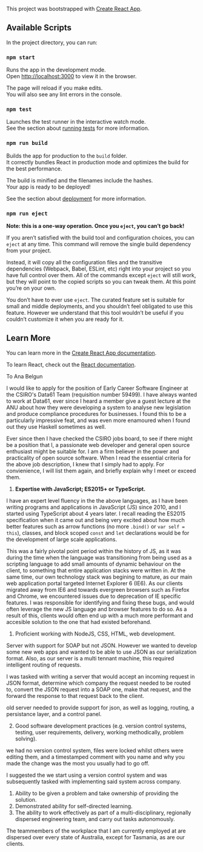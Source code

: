 This project was bootstrapped with [Create React
App](https://github.com/facebook/create-react-app).

## Available Scripts

In the project directory, you can run:

### `npm start`

Runs the app in the development mode.<br> Open
[http://localhost:3000](http://localhost:3000) to view it in the browser.

The page will reload if you make edits.<br> You will also see any lint errors in
the console.

### `npm test`

Launches the test runner in the interactive watch mode.<br> See the section
about [running
tests](https://facebook.github.io/create-react-app/docs/running-tests) for more
information.

### `npm run build`

Builds the app for production to the `build` folder.<br> It correctly bundles
React in production mode and optimizes the build for the best performance.

The build is minified and the filenames include the hashes.<br> Your app is
ready to be deployed!

See the section about
[deployment](https://facebook.github.io/create-react-app/docs/deployment) for
more information.

### `npm run eject`

**Note: this is a one-way operation. Once you `eject`, you can’t go back!**

If you aren’t satisfied with the build tool and configuration choices, you can
`eject` at any time. This command will remove the single build dependency from
your project.

Instead, it will copy all the configuration files and the transitive
dependencies (Webpack, Babel, ESLint, etc) right into your project so you have
full control over them. All of the commands except `eject` will still work, but
they will point to the copied scripts so you can tweak them. At this point
you’re on your own.

You don’t have to ever use `eject`. The curated feature set is suitable for
small and middle deployments, and you shouldn’t feel obligated to use this
feature. However we understand that this tool wouldn’t be useful if you couldn’t
customize it when you are ready for it.

## Learn More

You can learn more in the [Create React App
documentation](https://facebook.github.io/create-react-app/docs/getting-started).

To learn React, check out the [React documentation](https://reactjs.org/).

To Ana Belgun

I would like to apply for the position of Early Career Software Engineer at the
CSIRO's Data61 Team (requisition number 59499). I have always wanted to work at
Data61, ever since I heard a member give a guest lecture at the ANU about how
they were developing a system to analyse new legislation and produce compliance
procedures for businesses. I found this to be a particularly impressive feat,
and was even more enamoured when I found out they use Haskell sometimes as well.

Ever since then I have checked the CSIRO jobs board, to see if there might be a
position that I, a passionate web developer and general open source enthusiast
might be suitable for. I am a firm believer in the power and practicality of
open source software. When I read the essential criteria for the above job
description, I knew that I simply had to apply. For convienience, I will list
them again, and briefly explain why I meet or exceed them.

1. **Expertise with JavaScript; ES2015+ or TypeScript.**

I have an expert level fluency in the the above languages, as I have been
writing programs and applications in JavaScript (JS) since 2010, and I started
using TypeScript about 4 years later. I recall reading the ES2015 specification
when it came out and being very excited about how much better features such as
arrow functions (no more `.bind()` or `var self = this`), classes, and block
scoped `const` and `let` declarations would be for the development of large
scale applications.

This was a fairly pivotal point period within the history of JS, as it was
during the time when the language was transitioning from being used as a
scripting language to add small amounts of dynamic behaviour on the client, to
something that entire application stacks were written in. At the same time, our
own technology stack was begining to mature, as our main web application portal
targeted Internet Explorer 6 (IE6). As our clients migrated away from IE6 and
towards evergreen browsers such as Firefox and Chrome, we encountered issues due
to deprecation of IE specific features. I was responsible for identifying and
fixing these bugs, and would often leverage the new JS language and browser
features to do so. As a result of this, clients would often end up with a much
more performant and accesible solution to the one that had existed beforehand.

1. Proficient working with NodeJS, CSS, HTML, web development.

Server with support for SOAP but not JSON. However we wanted to develop some new
web apps and wanted to be able to use JSON as our serialization format. Also, as
our server is a multi tennant machine, this required intelligent routing of
requests.

I was tasked with writing a server that would accept an incoming request in JSON
format, determine which company the request needed to be routed to, convert the
JSON request into a SOAP one, make that request, and the forward the response to
that request back to the client.

old server needed to provide support for json, as well as logging, routing, a
persistance layer, and a control panel.

2. Good software development practices (e.g. version control systems, testing,
   user requirements, delivery, working methodically, problem solving).

we had no version control system, files were locked whilst others were editing
them, and a timestamped comment with you name and why you made the change was
the most you usually had to go off.

I suggested the we start using a version control system and was subsequently
tasked with implementing said system across company.

1. Ability to be given a problem and take ownership of providing the solution.
2. Demonstrated ability for self-directed learning.
3. The ability to work effectively as part of a multi-disciplinary, regionally
   dispersed engineering team, and carry out tasks autonomously.

The teammembers of the workplace that I am currently employed at are dispersed
over every state of Australia, except for Tasmania, as are our clients.

